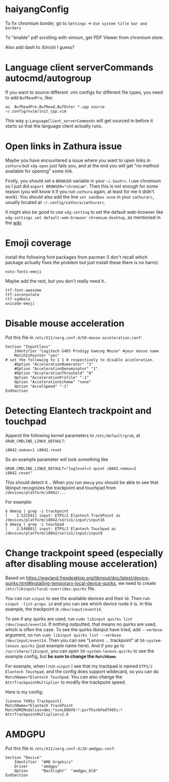 # haiyangConfig
To fix chromium border, go to `Settings` -> `Use system title bar and borders`

To "enable" pdf scrolling with vimium, get PDF Viewer from chromium store.

Also add dash to /bin/sh I guess?

# Language client serverCommands autocmd/autogroup
If you want to source different .vim configs for different file types, you need to add `BufReadPre`, like:

```
au  BufReadPre,BufRead,BufEnter *.cpp source ~/.config/nvim/init_cpp.vim
```
This way `g:LanguageClient_serverCommands` will get sourced in before it starts so that the language client actually runs.

# Open links in Zathura issue
Maybe you have encountered a issue where you want to open links in `zathura` but `xdg-open` just fails you, and at the end you will get "no method available for opening" some link. 

Firstly, you should set a `BROWSER` variable in your `~/.bashrc`. I use chromium so I just did `export BROWSER="chromium"`. Then this is not enough for some reason (you will know it if you run `zathura` again, at least for me it didn't work). You should also add the line `set sandbox none` in your `zathurarc`, usually located at `~/.config/zathura/zathurarc`.

It might also be good to use `xdg-setting` to set the default web-browser like `xdg-settings set default-web-browser chromium.desktop`, as mentioned in the [wiki](https://wiki.archlinux.org/index.php/Xdg-utils#xdg-open)

# Emoji coverage
install the following font packages from pacman (I don't recall which package actually fixes the problem but just install these there is no harm):
```
noto-fonts-emoji
```
Maybe add the rest, but you don't really need it..
```
ttf-font-awesome
ttf-inconsolata
ttf-symbola
unicode-emoji
```

# Disable mouse acceleration
Put this file in `/etc/X11/xorg.conf.d/50-mouse-acceleration.conf`:
```
Section "InputClass"
	Identifier "Logitech G403 Prodigy Gaming Mouse" #your mouse name
	MatchIsPointer "yes"
# set the following to 1 1 0 respectively to disable acceleration.
	#Option "AccelerationNumerator" "1"
	#Option "AccelerationDenominator" "1"
	#Option "AccelerationThreshold" "0"
	Option "AccelerationProfile" "-1"
	Option "AccelerationScheme" "none"
	Option "AccelSpeed" "-1"
EndSection

```
# Detecting Elantech trackpoint and touchpad
Append the following kernel parameters to `/etc/default/grub`, at `GRUB_CMDLINE_LINUX_DEFAULT`:
```
i8042.nomux=1 i8042.reset
```
So an example parameter will look something like
```
GRUB_CMDLINE_LINUX_DEFAULT="loglevel=3 quiet i8042.nomux=1 i8042.reset"
```
This should detect it... When you run `dmesg` you should be able to see that libinput recognizes the trackpoint and touchpad from `/devices/platform/i8042/...`

For example:
```
$ dmesg | grep -i trackpoint
[    2.522591] input: ETPS/2 Elantech TrackPoint as /devices/platform/i8042/serio1/input/input16
$ dmesg | grep -i touchpad
[    2.540001] input: ETPS/2 Elantech Touchpad as /devices/platform/i8042/serio1/input/input8
```

# Change trackpoint speed  (especially after disabling mouse acceleration)
Based on https://wayland.freedesktop.org/libinput/doc/latest/device-quirks.html#installing-temporary-local-device-quirks, we need to create `/etc/libinput/local-overrides.quirks` file. 

You can run `xinput` to see the available devices and their id. Then run `xinput -list-props id` and you can see which device node it is. In this example, the trackpoint is `/dev/input/event14`.

To see if any quirks are used, run `sudo libinput quirks list /dev/input/event14`. If nothing outputted, that means no quirks are used, which is often the case. To see the quirks libinput have tried, add `--verbose` argument, so run `sudo libinput quirks list --verbose /dev/input/event14`. Then you can see "Lenovo ... trackpoint" at `50-system-lenovo.quirks` (just example name here). And if you go to `/usr/share/libinput`, you can open `50-system-lenovo.quirks` to see the example config, but **be sure to change the `MatchName`**. 

For example, when I run `xinput` I see that my trackpad is named `ETPS/2 Elantech Touchpad`, and the config does support wildecard, so you can do `MatchName=*Elantech Touchpad`. You can also change the `AttrTrackpointMultiplier` to modify the trackpoint speed.

Here is my config:
```
[Lenovo T495s Trackpoint]
MatchName=*Elantech TrackPoint
MatchDMIModalias=dmi:*svnLENOVO:*:pvrThinkPadT495s:*
AttrTrackpointMultiplier=2.6
```
# AMDGPU
Put this file in `/etc/X11/xorg.conf.d/20-amdgpu.conf`:
```
Section "Device"
    Identifier  "AMD Graphics" 
    Driver      "amdgpu"
    Option      "Backlight"  "amdgpu_bl0"
EndSection

```

